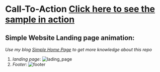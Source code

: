 # Call-To-Action [Click here to see the sample in action](https://imatechnophile.github.io/js-call-to-action/)
  ## Simple Website Landing page animation:
  
 *Use my blog [Simple Home Page](https://medium.com/@cjsaravana95/simple-home-page-94863404d013) to get more knowledge about this repo* 

1. *landing page*:
![lading_page](https://user-images.githubusercontent.com/35361302/40711123-094a9dda-6418-11e8-8b38-290abf5e289f.png)
2. *Footer*:
![footer](https://user-images.githubusercontent.com/35361302/40711154-1f2c2056-6418-11e8-8c6c-898c3bc24c7d.png)


